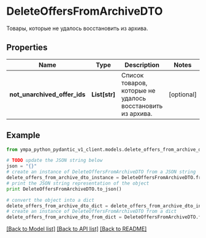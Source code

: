 # DeleteOffersFromArchiveDTO

Товары, которые не удалось восстановить из архива.

## Properties
Name | Type | Description | Notes
------------ | ------------- | ------------- | -------------
**not_unarchived_offer_ids** | **List[str]** | Список товаров, которые не удалось восстановить из архива. | [optional] 

## Example

```python
from ympa_python_pydantic_v1_client.models.delete_offers_from_archive_dto import DeleteOffersFromArchiveDTO

# TODO update the JSON string below
json = "{}"
# create an instance of DeleteOffersFromArchiveDTO from a JSON string
delete_offers_from_archive_dto_instance = DeleteOffersFromArchiveDTO.from_json(json)
# print the JSON string representation of the object
print DeleteOffersFromArchiveDTO.to_json()

# convert the object into a dict
delete_offers_from_archive_dto_dict = delete_offers_from_archive_dto_instance.to_dict()
# create an instance of DeleteOffersFromArchiveDTO from a dict
delete_offers_from_archive_dto_from_dict = DeleteOffersFromArchiveDTO.from_dict(delete_offers_from_archive_dto_dict)
```
[[Back to Model list]](../README.md#documentation-for-models) [[Back to API list]](../README.md#documentation-for-api-endpoints) [[Back to README]](../README.md)



